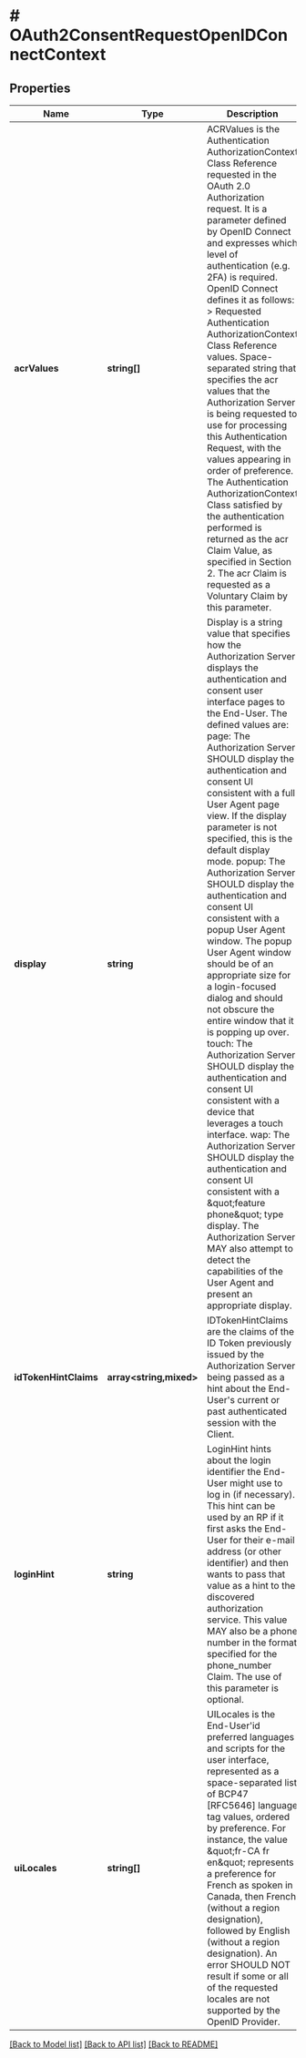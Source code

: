 # # OAuth2ConsentRequestOpenIDConnectContext

## Properties

Name | Type | Description | Notes
------------ | ------------- | ------------- | -------------
**acrValues** | **string[]** | ACRValues is the Authentication AuthorizationContext Class Reference requested in the OAuth 2.0 Authorization request. It is a parameter defined by OpenID Connect and expresses which level of authentication (e.g. 2FA) is required.  OpenID Connect defines it as follows: &gt; Requested Authentication AuthorizationContext Class Reference values. Space-separated string that specifies the acr values that the Authorization Server is being requested to use for processing this Authentication Request, with the values appearing in order of preference. The Authentication AuthorizationContext Class satisfied by the authentication performed is returned as the acr Claim Value, as specified in Section 2. The acr Claim is requested as a Voluntary Claim by this parameter. | [optional]
**display** | **string** | Display is a string value that specifies how the Authorization Server displays the authentication and consent user interface pages to the End-User. The defined values are: page: The Authorization Server SHOULD display the authentication and consent UI consistent with a full User Agent page view. If the display parameter is not specified, this is the default display mode. popup: The Authorization Server SHOULD display the authentication and consent UI consistent with a popup User Agent window. The popup User Agent window should be of an appropriate size for a login-focused dialog and should not obscure the entire window that it is popping up over. touch: The Authorization Server SHOULD display the authentication and consent UI consistent with a device that leverages a touch interface. wap: The Authorization Server SHOULD display the authentication and consent UI consistent with a \&quot;feature phone\&quot; type display.  The Authorization Server MAY also attempt to detect the capabilities of the User Agent and present an appropriate display. | [optional]
**idTokenHintClaims** | **array<string,mixed>** | IDTokenHintClaims are the claims of the ID Token previously issued by the Authorization Server being passed as a hint about the End-User&#39;s current or past authenticated session with the Client. | [optional]
**loginHint** | **string** | LoginHint hints about the login identifier the End-User might use to log in (if necessary). This hint can be used by an RP if it first asks the End-User for their e-mail address (or other identifier) and then wants to pass that value as a hint to the discovered authorization service. This value MAY also be a phone number in the format specified for the phone_number Claim. The use of this parameter is optional. | [optional]
**uiLocales** | **string[]** | UILocales is the End-User&#39;id preferred languages and scripts for the user interface, represented as a space-separated list of BCP47 [RFC5646] language tag values, ordered by preference. For instance, the value \&quot;fr-CA fr en\&quot; represents a preference for French as spoken in Canada, then French (without a region designation), followed by English (without a region designation). An error SHOULD NOT result if some or all of the requested locales are not supported by the OpenID Provider. | [optional]

[[Back to Model list]](../../README.md#models) [[Back to API list]](../../README.md#endpoints) [[Back to README]](../../README.md)
